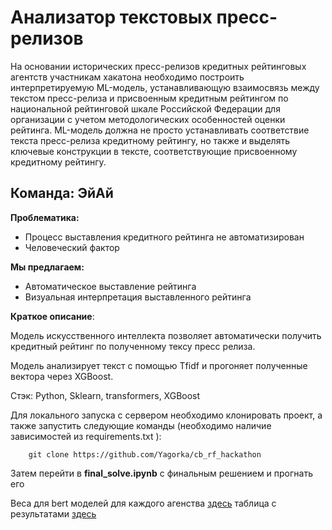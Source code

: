 # Анализатор текстовых пресс-релизов

На основании исторических пресс-релизов кредитных рейтинговых агентств участникам хакатона необходимо построить интерпретируемую ML-модель, устанавливающую взаимосвязь между текстом пресс-релиза и присвоенным кредитным рейтингом по национальной рейтинговой шкале Российской Федерации для организации с учетом методологических особенностей оценки рейтинга. ML-модель должна не просто устанавливать соответствие текста пресс-релиза кредитному рейтингу, но также и выделять ключевые конструкции в тексте, соответствующие присвоенному кредитному рейтингу.

## Команда: ЭйАй

**Проблематика:**

- Процесс выставления кредитного рейтинга не автоматизирован
- Человеческий фактор

**Мы предлагаем:**

- Автоматическое выставление рейтинга
- Визуальная интерпретация выставленного рейтинга

**Краткое описание**:

Модель искусственного интеллекта позволяет автоматически получить кредитный рейтинг по полученному тексу пресс релиза.

Модель анализирует текст с помощью Tfidf и прогоняет полученные вектора через XGBoost.

Стэк: Python, Sklearn, transformers, XGBoost

Для локального запуска с сервером необходимо клонировать проект, а также запустить следующие команды (необходимо наличие зависимостей из requirements.txt
):

```
    git clone https://github.com/Yagorka/cb_rf_hackathon
```
Затем перейти в **final_solve.ipynb** с финальным решением и прогнать его

Веса для bert моделей для каждого агенства [здесь](https://drive.google.com/drive/folders/1_icy_b_Ly9OHoU-7RvAehfa2-pnWap-H?usp=sharing)
таблица с результатами [здесь](https://docs.google.com/spreadsheets/d/1J_zI2GweVB0E3VjHf33E073avn-gZXS8Y9yHJGTKKnU/edit?usp=sharing)
